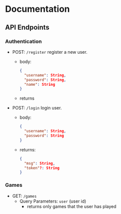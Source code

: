 # Documentation

## API Endpoints

### Authentication

- POST: `/register` register a new user.
  - body:
    ```json
    {
      "username": String,
      "password": String,
      "name": String
    }
    ```
  - returns
- POST: `/login` login user.

  - body:
    ```json
    {
      "username": String,
      "password": String
    }
    ```
  - returns:
    ```json
    {
      "msg": String,
      "token"?: String
    }
    ```

### Games

- GET: `/games`
  - Query Parameters: `user` (user id)
    - returns only games that the user has played
